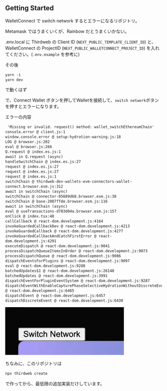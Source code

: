 ## Getting Started

WalletConnect で switch network するとエラーになるリポジトリ。

Metamask ではうまくいくが、Rainbow だとうまくいかない。

.env.local に Thirdweb の Client ID (`NEXT_PUBLIC_TEMPLATE_CLIENT_ID`) と、WalletConnect の ProjectID (`NEXT_PUBLIC_WALLETCONNECT_PROJECT_ID`) を入れてください。(`.env.example` を参考に)

その後
```
yarn -i
yarn dev
```

で動くはず

で、Connect Wallet ボタンを押してWalletを接続して、`switch network`ボタンを押すとエラーになります。

エラーの内容

```
 'Missing or invalid. request() method: wallet_switchEthereumChain'
console.error @ client.js:1
window.console.error @ setup-hydration-warning.js:18
LOG @ browser.js:202
eval @ browser.js:266
Q.request @ index.es.js:1
await in Q.request (async)
handleSwitchChain @ index.es.js:27
request @ index.es.js:27
request @ index.es.js:27
request @ index.es.js:1
switchChain @ thirdweb-dev-wallets-evm-connectors-wallet-connect.browser.esm.js:312
await in switchChain (async)
switchChain @ connector-05689d68.browser.esm.js:38
switchChain @ base-2087ffde.browser.esm.js:116
await in switchChain (async)
eval @ useTransactions-d703d04a.browser.esm.js:157
onClick @ index.tsx:48
callCallback @ react-dom.development.js:4164
invokeGuardedCallbackDev @ react-dom.development.js:4213
invokeGuardedCallback @ react-dom.development.js:4277
invokeGuardedCallbackAndCatchFirstError @ react-dom.development.js:4291
executeDispatch @ react-dom.development.js:9041
processDispatchQueueItemsInOrder @ react-dom.development.js:9073
processDispatchQueue @ react-dom.development.js:9086
dispatchEventsForPlugins @ react-dom.development.js:9097
eval @ react-dom.development.js:9288
batchedUpdates$1 @ react-dom.development.js:26140
batchedUpdates @ react-dom.development.js:3991
dispatchEventForPluginEventSystem @ react-dom.development.js:9287
dispatchEventWithEnableCapturePhaseSelectiveHydrationWithoutDiscreteEventReplay @ react-dom.development.js:6465
dispatchEvent @ react-dom.development.js:6457
dispatchDiscreteEvent @ react-dom.development.js:6430

```

![Alt text](image.png)

ちなみに、このリポジトリは

```bash
npx thirdweb create 
```

で作ってから、最低限の追加実装だけしています。

